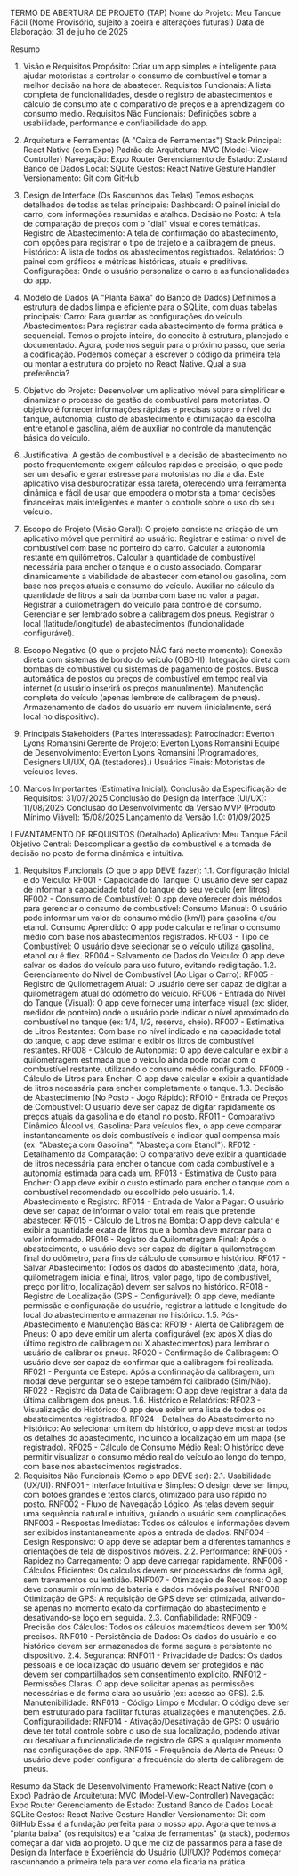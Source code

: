 TERMO DE ABERTURA DE PROJETO (TAP)
Nome do Projeto: Meu Tanque Fácil (Nome Provisório, sujeito a zoeira e alterações futuras!)
Data de Elaboração: 31 de julho de 2025

Resumo

1. Visão e Requisitos
Propósito: Criar um app simples e inteligente para ajudar motoristas a controlar o consumo de combustível e tomar a melhor decisão na hora de abastecer.
Requisitos Funcionais: A lista completa de funcionalidades, desde o registro de abastecimentos e cálculo de consumo até o comparativo de preços e a aprendizagem do consumo médio.
Requisitos Não Funcionais: Definições sobre a usabilidade, performance e confiabilidade do app.
2. Arquitetura e Ferramentas (A "Caixa de Ferramentas")
Stack Principal: React Native (com Expo)
Padrão de Arquitetura: MVC (Model-View-Controller)
Navegação: Expo Router
Gerenciamento de Estado: Zustand
Banco de Dados Local: SQLite
Gestos: React Native Gesture Handler
Versionamento: Git com GitHub
3. Design de Interface (Os Rascunhos das Telas)
Temos esboços detalhados de todas as telas principais:
Dashboard: O painel inicial do carro, com informações resumidas e atalhos.
Decisão no Posto: A tela de comparação de preços com o "dial" visual e cores temáticas.
Registro de Abastecimento: A tela de confirmação do abastecimento, com opções para registrar o tipo de trajeto e a calibragem de pneus.
Histórico: A lista de todos os abastecimentos registrados.
Relatórios: O painel com gráficos e métricas históricas, atuais e preditivas.
Configurações: Onde o usuário personaliza o carro e as funcionalidades do app.
4. Modelo de Dados (A "Planta Baixa" do Banco de Dados)
Definimos a estrutura de dados limpa e eficiente para o SQLite, com duas tabelas principais:
Carro: Para guardar as configurações do veículo.
Abastecimentos: Para registrar cada abastecimento de forma prática e sequencial.
Temos o projeto inteiro, do conceito à estrutura, planejado e documentado. Agora, podemos seguir para o próximo passo, que seria a codificação. Podemos começar a escrever o código da primeira tela ou montar a estrutura do projeto no React Native. Qual a sua preferência?



1. Objetivo do Projeto: Desenvolver um aplicativo móvel para simplificar e dinamizar o processo de gestão de combustível para motoristas. O objetivo é fornecer informações rápidas e precisas sobre o nível do tanque, autonomia, custo de abastecimento e otimização da escolha entre etanol e gasolina, além de auxiliar no controle da manutenção básica do veículo.

2. Justificativa: A gestão de combustível e a decisão de abastecimento no posto frequentemente exigem cálculos rápidos e precisão, o que pode ser um desafio e gerar estresse para motoristas no dia a dia. Este aplicativo visa desburocratizar essa tarefa, oferecendo uma ferramenta dinâmica e fácil de usar que empodera o motorista a tomar decisões financeiras mais inteligentes e manter o controle sobre o uso do seu veículo.

3. Escopo do Projeto (Visão Geral): O projeto consiste na criação de um aplicativo móvel que permitirá ao usuário:
Registrar e estimar o nível de combustível com base no ponteiro do carro.
Calcular a autonomia restante em quilômetros.
Calcular a quantidade de combustível necessária para encher o tanque e o custo associado.
Comparar dinamicamente a viabilidade de abastecer com etanol ou gasolina, com base nos preços atuais e consumo do veículo.
Auxiliar no cálculo da quantidade de litros a sair da bomba com base no valor a pagar.
Registrar a quilometragem do veículo para controle de consumo.
Gerenciar e ser lembrado sobre a calibragem dos pneus.
Registrar o local (latitude/longitude) de abastecimentos (funcionalidade configurável).

4. Escopo Negativo (O que o projeto NÃO fará neste momento):
Conexão direta com sistemas de bordo do veículo (OBD-II).
Integração direta com bombas de combustível ou sistemas de pagamento de postos.
Busca automática de postos ou preços de combustível em tempo real via internet (o usuário inserirá os preços manualmente).
Manutenção completa do veículo (apenas lembrete de calibragem de pneus).
Armazenamento de dados do usuário em nuvem (inicialmente, será local no dispositivo).

5. Principais Stakeholders (Partes Interessadas):
Patrocinador: Everton Lyons Romansini
Gerente de Projeto: Everton Lyons Romansini
Equipe de Desenvolvimento: Everton Lyons Romansini (Programadores, Designers UI/UX, QA (testadores).)
Usuários Finais: Motoristas de veículos leves.

6. Marcos Importantes (Estimativa Inicial):
Conclusão da Especificação de Requisitos: 31/07/2025
Conclusão do Design da Interface (UI/UX): 11/08/2025
Conclusão do Desenvolvimento da Versão MVP (Produto Mínimo Viável): 15/08/2025
Lançamento da Versão 1.0: 01/09/2025

LEVANTAMENTO DE REQUISITOS (Detalhado)
Aplicativo: Meu Tanque Fácil
Objetivo Central: Descomplicar a gestão de combustível e a tomada de decisão no posto de forma dinâmica e intuitiva.
1. Requisitos Funcionais (O que o app DEVE fazer):
1.1. Configuração Inicial e do Veículo:
RF001 - Capacidade do Tanque: O usuário deve ser capaz de informar a capacidade total do tanque do seu veículo (em litros).
RF002 - Consumo de Combustível: O app deve oferecer dois métodos para gerenciar o consumo de combustível:
Consumo Manual: O usuário pode informar um valor de consumo médio (km/l) para gasolina e/ou etanol.
Consumo Aprendido: O app pode calcular e refinar o consumo médio com base nos abastecimentos registrados.
RF003 - Tipo de Combustível: O usuário deve selecionar se o veículo utiliza gasolina, etanol ou é flex.
RF004 - Salvamento de Dados do Veículo: O app deve salvar os dados do veículo para uso futuro, evitando redigitação.
1.2. Gerenciamento do Nível de Combustível (Ao Ligar o Carro):
RF005 - Registro de Quilometragem Atual: O usuário deve ser capaz de digitar a quilometragem atual do odômetro do veículo.
RF006 - Entrada do Nível do Tanque (Visual): O app deve fornecer uma interface visual (ex: slider, medidor de ponteiro) onde o usuário pode indicar o nível aproximado do combustível no tanque (ex: 1/4, 1/2, reserva, cheio).
RF007 - Estimativa de Litros Restantes: Com base no nível indicado e na capacidade total do tanque, o app deve estimar e exibir os litros de combustível restantes.
RF008 - Cálculo de Autonomia: O app deve calcular e exibir a quilometragem estimada que o veículo ainda pode rodar com o combustível restante, utilizando o consumo médio configurado.
RF009 - Cálculo de Litros para Encher: O app deve calcular e exibir a quantidade de litros necessária para encher completamente o tanque.
1.3. Decisão de Abastecimento (No Posto - Jogo Rápido):
RF010 - Entrada de Preços de Combustível: O usuário deve ser capaz de digitar rapidamente os preços atuais da gasolina e do etanol no posto.
RF011 - Comparativo Dinâmico Álcool vs. Gasolina: Para veículos flex, o app deve comparar instantaneamente os dois combustíveis e indicar qual compensa mais (ex: "Abasteça com Gasolina", "Abasteça com Etanol").
RF012 - Detalhamento da Comparação: O comparativo deve exibir a quantidade de litros necessária para encher o tanque com cada combustível e a autonomia estimada para cada um.
RF013 - Estimativa de Custo para Encher: O app deve exibir o custo estimado para encher o tanque com o combustível recomendado ou escolhido pelo usuário.
1.4. Abastecimento e Registro:
RF014 - Entrada de Valor a Pagar: O usuário deve ser capaz de informar o valor total em reais que pretende abastecer.
RF015 - Cálculo de Litros na Bomba: O app deve calcular e exibir a quantidade exata de litros que a bomba deve marcar para o valor informado.
RF016 - Registro da Quilometragem Final: Após o abastecimento, o usuário deve ser capaz de digitar a quilometragem final do odômetro, para fins de cálculo de consumo e histórico.
RF017 - Salvar Abastecimento: Todos os dados do abastecimento (data, hora, quilometragem inicial e final, litros, valor pago, tipo de combustível, preço por litro, localização) devem ser salvos no histórico.
RF018 - Registro de Localização (GPS - Configurável): O app deve, mediante permissão e configuração do usuário, registrar a latitude e longitude do local do abastecimento e armazenar no histórico.
1.5. Pós-Abastecimento e Manutenção Básica:
RF019 - Alerta de Calibragem de Pneus: O app deve emitir um alerta configurável (ex: após X dias do último registro de calibragem ou X abastecimentos) para lembrar o usuário de calibrar os pneus.
RF020 - Confirmação de Calibragem: O usuário deve ser capaz de confirmar que a calibragem foi realizada.
RF021 - Pergunta de Estepe: Após a confirmação da calibragem, um modal deve perguntar se o estepe também foi calibrado (Sim/Não).
RF022 - Registro da Data de Calibragem: O app deve registrar a data da última calibragem dos pneus.
1.6. Histórico e Relatórios:
RF023 - Visualização do Histórico: O app deve exibir uma lista de todos os abastecimentos registrados.
RF024 - Detalhes do Abastecimento no Histórico: Ao selecionar um item do histórico, o app deve mostrar todos os detalhes do abastecimento, incluindo a localização em um mapa (se registrado).
RF025 - Cálculo de Consumo Médio Real: O histórico deve permitir visualizar o consumo médio real do veículo ao longo do tempo, com base nos abastecimentos registrados.
2. Requisitos Não Funcionais (Como o app DEVE ser):
2.1. Usabilidade (UX/UI):
RNF001 - Interface Intuitiva e Simples: O design deve ser limpo, com botões grandes e textos claros, otimizado para uso rápido no posto.
RNF002 - Fluxo de Navegação Lógico: As telas devem seguir uma sequência natural e intuitiva, guiando o usuário sem complicações.
RNF003 - Respostas Imediatas: Todos os cálculos e informações devem ser exibidos instantaneamente após a entrada de dados.
RNF004 - Design Responsivo: O app deve se adaptar bem a diferentes tamanhos e orientações de tela de dispositivos móveis.
2.2. Performance:
RNF005 - Rapidez no Carregamento: O app deve carregar rapidamente.
RNF006 - Cálculos Eficientes: Os cálculos devem ser processados de forma ágil, sem travamentos ou lentidão.
RNF007 - Otimização de Recursos: O app deve consumir o mínimo de bateria e dados móveis possível.
RNF008 - Otimização de GPS: A requisição de GPS deve ser otimizada, ativando-se apenas no momento exato da confirmação do abastecimento e desativando-se logo em seguida.
2.3. Confiabilidade:
RNF009 - Precisão dos Cálculos: Todos os cálculos matemáticos devem ser 100% precisos.
RNF010 - Persistência de Dados: Os dados do usuário e do histórico devem ser armazenados de forma segura e persistente no dispositivo.
2.4. Segurança:
RNF011 - Privacidade de Dados: Os dados pessoais e de localização do usuário devem ser protegidos e não devem ser compartilhados sem consentimento explícito.
RNF012 - Permissões Claras: O app deve solicitar apenas as permissões necessárias e de forma clara ao usuário (ex: acesso ao GPS).
2.5. Manutenibilidade:
RNF013 - Código Limpo e Modular: O código deve ser bem estruturado para facilitar futuras atualizações e manutenções.
2.6. Configurabilidade:
RNF014 - Ativação/Desativação de GPS: O usuário deve ter total controle sobre o uso de sua localização, podendo ativar ou desativar a funcionalidade de registro de GPS a qualquer momento nas configurações do app.
RNF015 - Frequência de Alerta de Pneus: O usuário deve poder configurar a frequência do alerta de calibragem de pneus.

Resumo da Stack de Desenvolvimento
Framework: React Native (com o Expo)
Padrão de Arquitetura: MVC (Model-View-Controller)
Navegação: Expo Router
Gerenciamento de Estado: Zustand
Banco de Dados Local: SQLite
Gestos: React Native Gesture Handler
Versionamento: Git com GitHub
Essa é a fundação perfeita para o nosso app. Agora que temos a "planta baixa" (os requisitos) e a "caixa de ferramentas" (a stack), podemos começar a dar vida ao projeto.
O que me diz de passarmos para a fase de Design da Interface e Experiência do Usuário (UI/UX)? Podemos começar rascunhando a primeira tela para ver como ela ficaria na prática.
